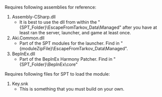 Requires following assemblies for reference:
1. Assembly-CSharp.dll
   - It is best to use the dll from within the "{SPT_Folder}\EscapeFromTarkov_Data\Managed" after you have at least ran the server, launcher, and game at least once.
2. Aki.Common.dll
   - Part of the SPT modules for the launcher. Find in "{moduleZipFile}\EscapeFromTarkov_Data\Managed".
3. BepInEx.dll
   - Part of the BepInEx Harmony Patcher. Find in "{SPT_Folder}\BepInEx\core"

Requires following files for SPT to load the module:
1. Key.snk
   - This is something that you must build on your own.